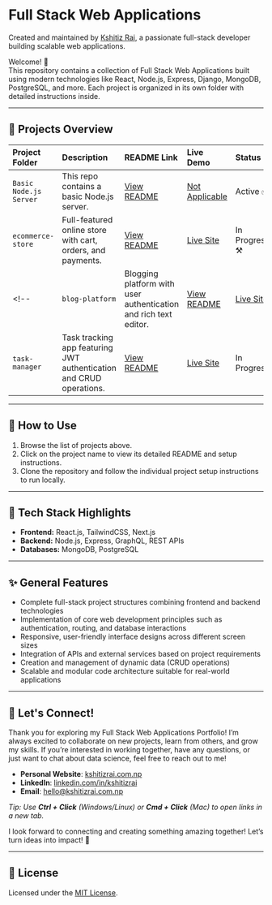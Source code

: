 # Full Stack Web Applications

Created and maintained by [Kshitiz Rai](https://www.kshitizrai.com.np), a passionate full-stack developer building scalable web applications.

Welcome! 🚀  
This repository contains a collection of Full Stack Web Applications built using modern technologies like React, Node.js, Express, Django, MongoDB, PostgreSQL, and more. Each project is organized in its own folder with detailed instructions inside.

---

## 📂 Projects Overview

| Project Folder         | Description                                                       | README Link                                           | Live Demo                         | Status        |
|:-----------------------|:------------------------------------------------------------------|:------------------------------------------------------|:----------------------------------|:--------------|
| `Basic Node.js Server` | This repo contains a basic Node.js server.                        | [View README](https://github.com/thekshitiz/Full-Stack-Web-Applications/blob/main/README.md) | [Not Applicable]()                | Active ✅       |
| `ecommerce-store`       | Full-featured online store with cart, orders, and payments.       | [View README](./ecommerce-store/README.md)            | [Live Site](https://demo-link.com) | In Progress ⚒️  |
<!-- | `blog-platform`        | Blogging platform with user authentication and rich text editor.  | [View README](./blog-platform/README.md)              | [Live Site](https://demo-link.com) | Completed     |
| `task-manager`          | Task tracking app featuring JWT authentication and CRUD operations. | [View README](./task-manager/README.md)              | [Live Site](https://demo-link.com) | In Progress   | -->



---

## 📖 How to Use

1. Browse the list of projects above.
2. Click on the project name to view its detailed README and setup instructions.
3. Clone the repository and follow the individual project setup instructions to run locally.

---

## 🚀 Tech Stack Highlights

- **Frontend:** React.js, TailwindCSS, Next.js
- **Backend:** Node.js, Express, GraphQL, REST APIs
- **Databases:** MongoDB, PostgreSQL

---

## ✨ General Features

- Complete full-stack project structures combining frontend and backend technologies
- Implementation of core web development principles such as authentication, routing, and database interactions
- Responsive, user-friendly interface designs across different screen sizes
- Integration of APIs and external services based on project requirements
- Creation and management of dynamic data (CRUD operations)
- Scalable and modular code architecture suitable for real-world applications


---
## 🚀 Let's Connect!

Thank you for exploring my Full Stack Web Applications Portfolio! I’m always excited to collaborate on new projects, learn from others, and grow my skills. If you’re interested in working together, have any questions, or just want to chat about data science, feel free to reach out to me!

- **Personal Website**: [kshitizrai.com.np](https://kshitizrai.com.np)
- **LinkedIn**: [linkedin.com/in/kshitizrai](https://www.linkedin.com/in/kshitizrai/)
- **Email**: [hello@kshitizrai.com.np](mailto:hello@kshitizrai.com.np)

*Tip: Use **Ctrl + Click** (Windows/Linux) or **Cmd + Click** (Mac) to open links in a new tab.*


I look forward to connecting and creating something amazing together! Let’s turn ideas into impact! 🌟



---

## 📜 License

Licensed under the [MIT License](./LICENSE).
